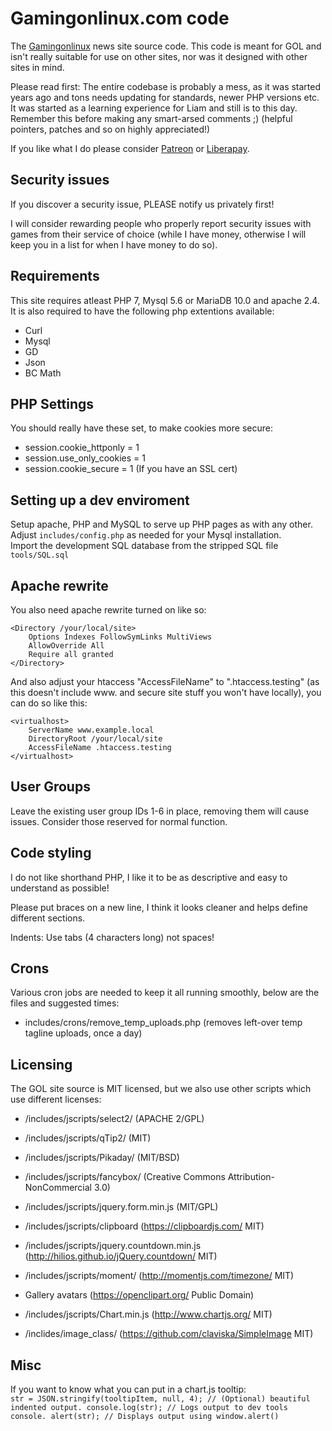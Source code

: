 # Gamingonlinux.com code

The [Gamingonlinux](https://gamingonlinux.com) news site source code. This code is meant for GOL and isn't really suitable for use on other sites, nor was it designed with other sites in mind.

Please read first: The entire codebase is probably a mess, as it was started years ago and tons needs updating for standards, newer PHP versions etc. It was started as a learning experience for Liam and still is to this day. Remember this before making any smart-arsed comments ;) (helpful pointers, patches and so on highly appreciated!)

If you like what I do please consider [Patreon](https://www.patreon.com/liamdawe) or [Liberapay](https://liberapay.com/gamingonlinux/).

## Security issues

If you discover a security issue, PLEASE notify us privately first!

I will consider rewarding people who properly report security issues with games from their service of choice (while I have money, otherwise I will keep you in a list for when I have money to do so).

## Requirements

This site requires atleast PHP 7, Mysql 5.6 or MariaDB 10.0 and apache 2.4.  
It is also required to have the following php extentions available: 

- Curl
- Mysql
- GD
- Json
- BC Math

## PHP Settings

You should really have these set, to make cookies more secure:

- session.cookie_httponly = 1
- session.use_only_cookies = 1
- session.cookie_secure = 1 (If you have an SSL cert)

## Setting up a dev enviroment

Setup apache, PHP and MySQL to serve up PHP pages as with any other. Adjust `includes/config.php` as needed for your Mysql installation.  
Import the development SQL database from the stripped SQL file `tools/SQL.sql`  

## Apache rewrite

You also need apache rewrite turned on like so:  

```
<Directory /your/local/site>
    Options Indexes FollowSymLinks MultiViews
    AllowOverride All
    Require all granted
</Directory>
```

And also adjust your htaccess "AccessFileName" to ".htaccess.testing" (as this doesn't include www. and secure site stuff you won't have locally), you can do so like this:  

```
<virtualhost>
    ServerName www.example.local
    DirectoryRoot /your/local/site
    AccessFileName .htaccess.testing
</virtualhost>
```

## User Groups

Leave the existing user group IDs 1-6 in place, removing them will cause issues. Consider those reserved for normal function.

## Code styling

I do not like shorthand PHP, I like it to be as descriptive and easy to understand as possible!

Please put braces on a new line, I think it looks cleaner and helps define different sections.

Indents: Use tabs (4 characters long) not spaces!

## Crons ##

Various cron jobs are needed to keep it all running smoothly, below are the files and suggested times:
- includes/crons/remove_temp_uploads.php (removes left-over temp tagline uploads, once a day)

## Licensing

The GOL site source is MIT licensed, but we also use other scripts which use different licenses:

- /includes/jscripts/select2/ (APACHE 2/GPL)

- /includes/jscripts/qTip2/ (MIT)

- /includes/jscripts/Pikaday/ (MIT/BSD)

- /includes/jscripts/fancybox/ (Creative Commons Attribution-NonCommercial 3.0)

- /includes/jscripts/jquery.form.min.js (MIT/GPL)

- /includes/jscripts/clipboard (https://clipboardjs.com/ MIT)

- /includes/jscripts/jquery.countdown.min.js (http://hilios.github.io/jQuery.countdown/ MIT)

- /includes/jscripts/moment/ (http://momentjs.com/timezone/ MIT)

- Gallery avatars (https://openclipart.org/ Public Domain)

- /includes/jscripts/Chart.min.js (http://www.chartjs.org/ MIT)

- /inclides/image_class/ (https://github.com/claviska/SimpleImage MIT)

## Misc

If you want to know what you can put in a chart.js tooltip:  
`str = JSON.stringify(tooltipItem, null, 4); // (Optional) beautiful indented output.
console.log(str); // Logs output to dev tools console.
alert(str); // Displays output using window.alert()`
